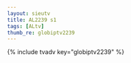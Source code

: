 ```yaml
--- 
layout: sieutv
title: AL2239 s1
tags: [ALtv]
thumb_re: globiptv2239
---
```

{% include tvadv key="globiptv2239" %} 
